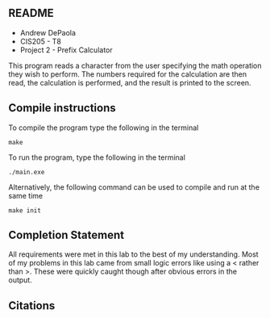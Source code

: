 ## README
- Andrew DePaola 
- CIS205 - T8 
- Project 2 - Prefix Calculator

This program reads a character from the user specifying the math operation they wish to perform.
The numbers required for the calculation are then read, the calculation is performed, and the
result is printed to the screen.

## Compile instructions 

To compile the program type the following in the terminal 

```
make
```
To run the program, type the following in the terminal
```
./main.exe
``` 
Alternatively, the following command can be used to compile and run at the same time
```
make init
```

## Completion Statement
All requirements were met in this lab to the best of my understanding. Most of my problems in this
lab came from small logic errors like using a < rather than >. These were quickly caught though after
obvious errors in the output.

## Citations

